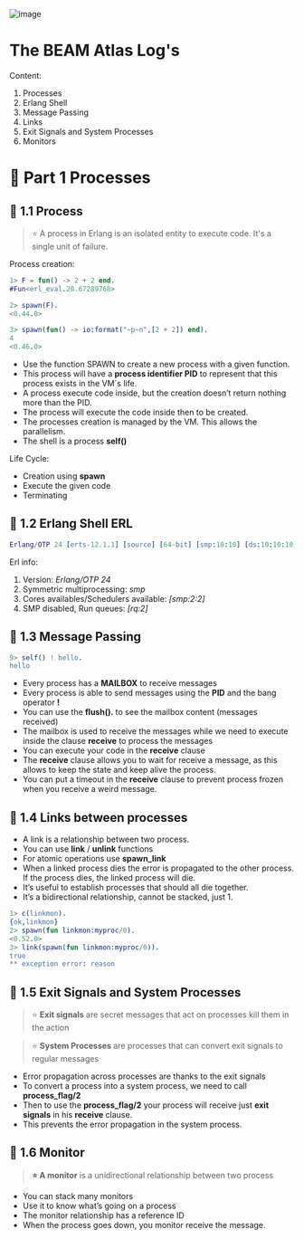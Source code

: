 ![image](https://user-images.githubusercontent.com/17634377/169910811-c5ae0eaa-7739-41a7-913f-563f0f2c9a56.png)

# The BEAM Atlas Log's

Content:

1. Processes
2. Erlang Shell
3. Message Passing
4. Links
5. Exit Signals and System Processes
6. Monitors

# 🔵 Part 1 Processes

## 🔵 1.1 Process

> ⭐️ A process in Erlang is an isolated entity to execute code. It's a single unit of failure.

Process creation:

```erlang
1> F = fun() -> 2 + 2 end.
#Fun<erl_eval.20.67289768>

2> spawn(F).
<0.44.0>

3> spawn(fun() -> io:format("~p~n",[2 + 2]) end).
4
<0.46.0>
```

- Use the function SPAWN to create a new process with a given function.
- This process will have a **process identifier PID** to represent that this process exists in the VM´s life.
- A process execute code inside, but the creation doesn’t return nothing more than the PID.
- The process will execute the code inside then to be created.
- The processes creation is managed by the VM. This allows the parallelism.
- The shell is a process  **self()**

Life Cycle:

- Creation using **spawn**
- Execute the given code
- Terminating

## 🔵 1.2 Erlang Shell ERL

```erlang
Erlang/OTP 24 [erts-12.1.1] [source] [64-bit] [smp:10:10] [ds:10:10:10] [async-threads:1]
```

Erl info:

1. Version: *Erlang/OTP 24* 
2. Symmetric multiprocessing: *smp*
3. Cores availables/Schedulers available: *[smp:2:2]*
4. SMP disabled, Run queues: *[rq:2]*

## 🔵 1.3 Message Passing 

```erlang
9> self() ! hello.
hello
```

- Every process has a **MAILBOX** to receive messages
- Every process is able to send messages using the **PID** and the bang operator **!**
- You can use the **flush().** to see the mailbox content (messages received)
- The mailbox is used to receive the messages while we need to execute inside the clause **receive** to process the messages
- You can execute your code in the  **receive** clause
- The  **receive** clause allows you to wait for receive a message, as this allows to keep the state and keep alive the process.
- You can put a timeout in the  **receive** clause to prevent process frozen when you receive a weird message.

## 🔵 1.4 Links between processes

- A link is a relationship between two process.
- You can use **link** / **unlink** functions
- For atomic operations use **spawn_link**
- When a linked process dies the error is propagated to the other process. If the process dies, the linked process will die.
- It’s useful to establish processes that should all die together.
- It’s a bidirectional relationship, cannot be stacked, just 1.

```erlang
1> c(linkmon).
{ok,linkmon}
2> spawn(fun linkmon:myproc/0).
<0.52.0>
3> link(spawn(fun linkmon:myproc/0)).
true
** exception error: reason
```

## 🔵 1.5 Exit Signals and System Processes

> ⭐️ **Exit signals** are secret messages that act on processes kill them in the action
  
> ⭐️ **System Processes** are processes that can convert exit signals to regular messages

- Error propagation across processes are thanks to the exit signals
- To convert a process into a system process, we need to call **process_flag/2**
- Then to use the **process_flag/2** your process will receive just **exit signals** in his **receive** clause.
- This prevents the error propagation in the system process.

## 🔵 1.6 Monitor

> **⭐️ A monitor** is a unidirectional relationship between two process

- You can stack many monitors
- Use it to know what’s going on a process
- The monitor relationship has a reference ID
- When the process goes down, you monitor receive the message.
